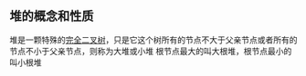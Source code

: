 ## 堆的概念和性质

堆是一颗特殊的[完全二叉树](https://so.csdn.net/so/search?q=完全二叉树&spm=1001.2101.3001.7020)，只是它这个树所有的节点不大于父亲节点或者所有的节点不小于父亲节点，则称为大堆或小堆
根节点最大的叫大根堆，根节点最小的叫小根堆